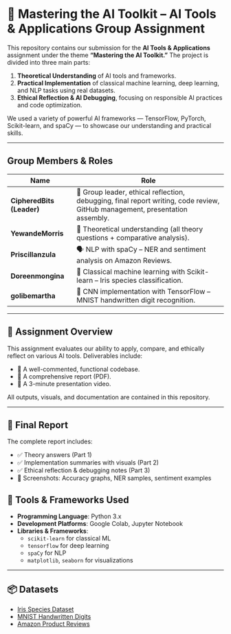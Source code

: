 # 🧠 Mastering the AI Toolkit – AI Tools & Applications Group Assignment

This repository contains our submission for the **AI Tools & Applications** assignment under the theme **“Mastering the AI Toolkit.”** The project is divided into three main parts:

1. **Theoretical Understanding** of AI tools and frameworks.
2. **Practical Implementation** of classical machine learning, deep learning, and NLP tasks using real datasets.
3. **Ethical Reflection & AI Debugging**, focusing on responsible AI practices and code optimization.

We used a variety of powerful AI frameworks — TensorFlow, PyTorch, Scikit-learn, and spaCy — to showcase our understanding and practical skills.

---

## Group Members & Roles

| Name         | Role                                                                 |
|--------------|----------------------------------------------------------------------|
| **CipheredBits (Leader)** | 📌 Group leader, ethical reflection, debugging, final report writing, code review, GitHub management, presentation assembly. |
| **YewandeMorris**       | 📘 Theoretical understanding (all theory questions + comparative analysis). |
| **Priscillanzula**         | 🗣️ NLP with spaCy – NER and sentiment analysis on Amazon Reviews. |
| **Doreenmongina**        | 🌸 Classical machine learning with Scikit-learn – Iris species classification. |
| **golibemartha**          | 🧠 CNN implementation with TensorFlow – MNIST handwritten digit recognition. |

---

## 📌 Assignment Overview

This assignment evaluates our ability to apply, compare, and ethically reflect on various AI tools. Deliverables include:

- 🧾 A well-commented, functional codebase.
- 📄 A comprehensive report (PDF).
- 🎥 A 3-minute presentation video.

All outputs, visuals, and documentation are contained in this repository.

---


## 📄 Final Report

The complete report includes:

- ✅ Theory answers (Part 1)
- ✅ Implementation summaries with visuals (Part 2)
- ✅ Ethical reflection & debugging notes (Part 3)
- 📸 Screenshots: Accuracy graphs, NER samples, sentiment examples



## 🧰 Tools & Frameworks Used

- **Programming Language**: Python 3.x
- **Development Platforms**: Google Colab, Jupyter Notebook
- **Libraries & Frameworks**:
  - `scikit-learn` for classical ML
  - `tensorflow` for deep learning
  - `spaCy` for NLP
  - `matplotlib`, `seaborn` for visualizations

---

## 📦 Datasets

- [Iris Species Dataset](https://www.kaggle.com/uciml/iris)
- [MNIST Handwritten Digits](https://www.tensorflow.org/datasets/catalog/mnist)
- [Amazon Product Reviews](https://www.kaggle.com/bittlingmayer/amazonreviews)


